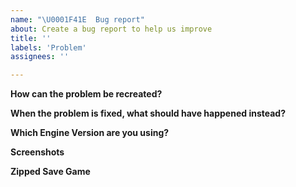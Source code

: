 ```yaml
---
name: "\U0001F41E  Bug report"
about: Create a bug report to help us improve
title: ''
labels: 'Problem'
assignees: ''

---
```


**How can the problem be recreated?**

<!--
Example:
1. Go to '...'
2. Click on '....'
3. Scroll down to '....'
4. See error
-->

**When the problem is fixed, what should have happened instead?**

**Which Engine Version are you using?** <!-- Can be found on the TripleA launch screen-->

**Screenshots** <!-- If applicable, add screenshots to help explain your problem. -->

**Zipped Save Game**

<!--
Please zip and post a save game to this bug report!

To zip a save game:
 - find the save game file ending with '.tsvg'
 - use a 'zip' program like winzip (file compression,
   example: https://www.wikihow.com/Make-a-Zip-File)

Once zipped, you can post the zip file to this issue by clicking
"attach files" at the bottom of this window or dragging and dropping
them into this text area. Thank you!
-->


